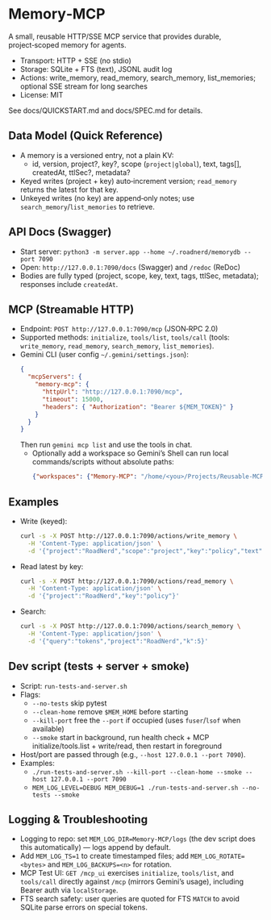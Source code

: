 # Memory‑MCP

A small, reusable HTTP/SSE MCP service that provides durable, project‑scoped memory for agents.

- Transport: HTTP + SSE (no stdio)
- Storage: SQLite + FTS (text), JSONL audit log
- Actions: write_memory, read_memory, search_memory, list_memories; optional SSE stream for long searches
- License: MIT

See docs/QUICKSTART.md and docs/SPEC.md for details.

## Data Model (Quick Reference)
- A memory is a versioned entry, not a plain KV:
  - id, version, project?, key?, scope (`project|global`), text, tags[], createdAt, ttlSec?, metadata?
- Keyed writes (project + key) auto‑increment version; `read_memory` returns the latest for that key.
- Unkeyed writes (no key) are append‑only notes; use `search_memory`/`list_memories` to retrieve.

## API Docs (Swagger)
- Start server: `python3 -m server.app --home ~/.roadnerd/memorydb --port 7090`
- Open: `http://127.0.0.1:7090/docs` (Swagger) and `/redoc` (ReDoc)
- Bodies are fully typed (project, scope, key, text, tags, ttlSec, metadata); responses include `createdAt`.

## MCP (Streamable HTTP)
- Endpoint: `POST http://127.0.0.1:7090/mcp` (JSON‑RPC 2.0)
- Supported methods: `initialize`, `tools/list`, `tools/call` (tools: `write_memory`, `read_memory`, `search_memory`, `list_memories`).
- Gemini CLI (user config `~/.gemini/settings.json`):
  ```json
  {
    "mcpServers": {
      "memory-mcp": {
        "httpUrl": "http://127.0.0.1:7090/mcp",
        "timeout": 15000,
        "headers": { "Authorization": "Bearer ${MEM_TOKEN}" }
      }
    }
  }
  ```
  Then run `gemini mcp list` and use the tools in chat.
  - Optionally add a workspace so Gemini’s Shell can run local commands/scripts without absolute paths:
    ```json
    {"workspaces": {"Memory-MCP": "/home/<you>/Projects/Reusable-MCP/Memory-MCP"}}
    ```

## Examples
- Write (keyed):
  ```bash
  curl -s -X POST http://127.0.0.1:7090/actions/write_memory \
    -H 'Content-Type: application/json' \
    -d '{"project":"RoadNerd","scope":"project","key":"policy","text":"Dynamic tokens: max(512, n*120)","tags":["decision","prompt"],"metadata":{"source":"doc"}}'
  ```
- Read latest by key:
  ```bash
  curl -s -X POST http://127.0.0.1:7090/actions/read_memory \
    -H 'Content-Type: application/json' \
    -d '{"project":"RoadNerd","key":"policy"}'
  ```
- Search:
  ```bash
  curl -s -X POST http://127.0.0.1:7090/actions/search_memory \
    -H 'Content-Type: application/json' \
    -d '{"query":"tokens","project":"RoadNerd","k":5}'
  ```

## Dev script (tests + server + smoke)
- Script: `run-tests-and-server.sh`
- Flags:
  - `--no-tests` skip pytest
  - `--clean-home` remove `$MEM_HOME` before starting
  - `--kill-port` free the `--port` if occupied (uses `fuser`/`lsof` when available)
  - `--smoke` start in background, run health check + MCP initialize/tools.list + write/read, then restart in foreground
- Host/port are passed through (e.g., `--host 127.0.0.1 --port 7090`).
- Examples:
  - `./run-tests-and-server.sh --kill-port --clean-home --smoke --host 127.0.0.1 --port 7090`
  - `MEM_LOG_LEVEL=DEBUG MEM_DEBUG=1 ./run-tests-and-server.sh --no-tests --smoke`

## Logging & Troubleshooting
- Logging to repo: set `MEM_LOG_DIR=Memory-MCP/logs` (the dev script does this automatically) — logs append by default.
- Add `MEM_LOG_TS=1` to create timestamped files; add `MEM_LOG_ROTATE=<bytes>` and `MEM_LOG_BACKUPS=<n>` for rotation.
- MCP Test UI: `GET /mcp_ui` exercises `initialize`, `tools/list`, and `tools/call` directly against `/mcp` (mirrors Gemini’s usage), including Bearer auth via `localStorage`.
- FTS search safety: user queries are quoted for FTS `MATCH` to avoid SQLite parse errors on special tokens.
